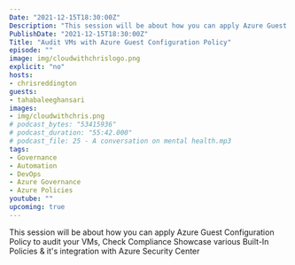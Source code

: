 ```yaml
---
Date: "2021-12-15T18:30:00Z"
Description: "This session will be about how you can apply Azure Guest Configuration Policy to audit your VMs, Check Compliance Showcase various Built-In Policies & it's integration with Azure Security Center."
PublishDate: "2021-12-15T18:30:00Z"
Title: "Audit VMs with Azure Guest Configuration Policy"
episode: ""
image: img/cloudwithchrislogo.png
explicit: "no"
hosts:
- chrisreddington
guests:
- tahabaleeghansari
images:
- img/cloudwithchris.png
# podcast_bytes: "53415936"
# podcast_duration: "55:42.000"
# podcast_file: 25 - A conversation on mental health.mp3
tags:
- Governance
- Automation
- DevOps
- Azure Governance
- Azure Policies
youtube: ""
upcoming: true
---
```

This session will be about how you can apply Azure Guest Configuration Policy to audit your VMs, Check Compliance Showcase various Built-In Policies & it's integration with Azure Security Center